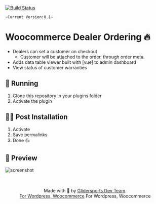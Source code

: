 [![Build Status](https://www.travis-ci.org/wpugph/WordPress-Plugin-Template.svg?branch=master)](https://www.travis-ci.org/wpugph/Woocommerce-Dealer-Ordering)

`~Current Version:0.1~`

# Woocommerce Dealer Ordering 🔥

 - Dealers can set a customer on checkout
   - Customer will be attached to the order, through order meta.
 - Adds data table viewer built with [vue] to admin dashboard
 - View status of customer warranties

## 🚚 Running

1. Clone this repository in your plugins folder
1. Activate the plugin

## 👨‍💻 Post Installation

1. Activate
1. Save permalinks
1. Done 👍

## 🎁 Preview

![screenshot]()

<p align="center">
    <br/><br/>
    Made with 💜 by <a href="https://glidersports.com/">Glidersports Dev Team</a>.<br/>
    <a href="#">For Wordpress, Woocommerce</a>
    For Wordpress, Woocommerce
</p>
